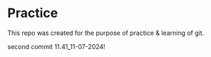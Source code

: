 # Practice

This repo was created for the purpose of practice & learning of git.

second commit 11.41_11-07-2024!

